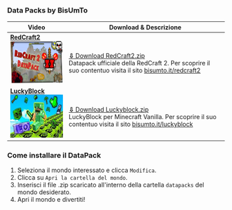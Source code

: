 ### Data Packs by BisUmTo

|Video|Download & Descrizione|
|---|---|
|[**RedCraft2**<br/><img src="https://raw.githubusercontent.com/BisUmTo/DataPacks/master/RedCraft2/_sources/image.jpeg" width="177" height="100">](https://youtu.be/KVIxcL8rNC8)|<br/>[**⇩** Download RedCraft2.zip](https://minhaskamal.github.io/DownGit/#/home?url=https://github.com/BisUmTo/DataPacks/tree/master/RedCraft2&rootDirectory=false)<br/>Datapack ufficiale della RedCraft 2. Per scoprire il suo contentuo visita il sito [bisumto.it/redcraft2](https://bisumto.it/redcraft2)|
|[**LuckyBlock**<br/><img src="https://raw.githubusercontent.com/BisUmTo/DataPacks/master/LuckyBlock/_sources/image.jpg" width="177" height="100">](https://youtu.be/lMDoltm69ks)|<br/>[**⇩** Download Luckyblock.zip](https://minhaskamal.github.io/DownGit/#/home?url=https://github.com/BisUmTo/DataPacks/tree/master/LuckyBlock&rootDirectory=false)<br/>LuckyBlock per Minecraft Vanilla. Per scoprire il suo contentuo visita il sito [bisumto.it/luckyblock](https://bisumto.it/luckyblock)|

### Come installare il DataPack
1. Seleziona il mondo interessato e clicca `Modifica`.
2. Clicca su `Apri la cartella del mondo`.
3. Inserisci il file .zip scaricato all'interno della cartella `datapacks` del mondo desiderato.
4. Apri il mondo e divertiti!
